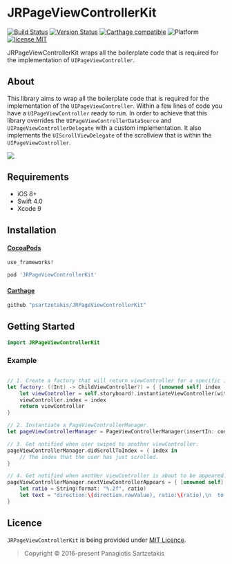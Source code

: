 # JRPageViewControllerKit
[![Build Status](https://img.shields.io/travis/psartzetakis/JRPageViewControllerKit.svg?style=flat-square)](https://travis-ci.org/psartzetakis/JRPageViewControllerKit)
[![Version Status](https://img.shields.io/cocoapods/v/JRPageViewControllerKit.svg?style=flat-square)][podLink]
[![Carthage compatible](https://img.shields.io/badge/Carthage-compatible-4BC51D.svg?style=flat-square)](https://github.com/Carthage/Carthage)
![Platform](https://img.shields.io/cocoapods/p/JRPageViewControllerKit.svg?style=flat-square)
[![license MIT](https://img.shields.io/cocoapods/l/JRPageViewControllerKit.svg?style=flat-square)][mitLink]

JRPageViewControllerKit wraps all the boilerplate code that is required for the implementation of `UIPageViewController`.

## About

This library aims to wrap all the boilerplate code that is required for the implementation of the `UIPageViewController`. Within a few lines of code you have a `UIPageViewController` ready to run. In order to achieve that this library overrides the `UIPageViewControllerDataSource` and `UIPageViewControllerDelegate` with a custom implementation. It also implements the `UIScrollViewDelegate` of the scrollview that is within the `UIPageViewController`.

![](screenshots/gif/example.gif)

## Requirements

* iOS 8+
* Swift 4.0
* Xcode 9

## Installation

#### [CocoaPods](http://cocoapods.org)

````ruby
use_frameworks!

pod 'JRPageViewControllerKit'
````
#### [Carthage](https://github.com/Carthage/Carthage)

````bash
github "psartzetakis/JRPageViewControllerKit"
````
## Getting Started
````swift
import JRPageViewControllerKit
````

### Example

````swift

// 1. Create a factory that will return viewController for a specific index.
let factory: ((Int) -> ChildViewController?) = { [unowned self] index -> ChildViewController? in
    let viewController = self.storyboard!.instantiateViewController(withIdentifier: "ChildViewController") as! ChildViewController
    viewController.index = index
    return viewController
}

// 2. Instantiate a PageViewControllerManager.
let pageViewControllerManager = PageViewControllerManager(insertIn: containerView, inViewController: self, totalPages: 6, viewControllerForIndex: factory)

// 3. Get notified when user swiped to another viewController.
pageViewControllerManager.didScrollToIndex = { index in
    // The index that the user has just scrolled.
}

// 4. Get notified when another viewController is about to be appeared.
pageViewControllerManager.nextViewControllerAppears = { [unowned self] direction, ratio, destinationIndex in
    let ratio = String(format: "%.2f", ratio)
    let text = "direction:\(direction.rawValue), ratio:\(ratio),\n  to \(destinationIndex)"
}
````

## Licence

```JRPageViewControllerKit``` is being provided under [MIT Licence][MIT].



[MIT]:<https://opensource.org/licenses/MIT>

>Copyright © 2016-present Panagiotis Sartzetakis

[podLink]:https://cocoapods.org/pods/JRPageViewControllerKit
[mitLink]:http://opensource.org/licenses/MIT
